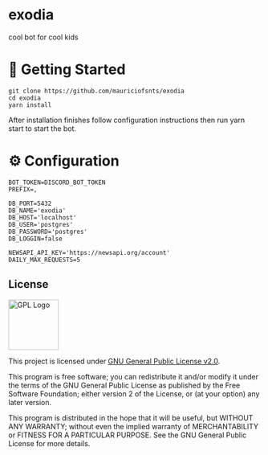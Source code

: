 # exodia
cool bot for cool kids

# 🚀 Getting Started

```
git clone https://github.com/mauriciofsnts/exodia
cd exodia
yarn install
```

After installation finishes follow configuration instructions then run yarn start to start the bot.

# ⚙️ Configuration

```
BOT_TOKEN=DISCORD_BOT_TOKEN
PREFIX=,

DB_PORT=5432
DB_NAME='exodia'
DB_HOST='localhost'
DB_USER='postgres'
DB_PASSWORD='postgres'
DB_LOGGIN=false

NEWSAPI_API_KEY='https://newsapi.org/account'
DAILY_MAX_REQUESTS=5
```

## License

<img src="https://i.imgur.com/AuQQfiB.png" alt="GPL Logo" height="100px" />

This project is licensed under [GNU General Public License v2.0](./LICENSE).

This program is free software; you can redistribute it and/or modify
it under the terms of the GNU General Public License as published by
the Free Software Foundation; either version 2 of the License, or
(at your option) any later version.

This program is distributed in the hope that it will be useful,
but WITHOUT ANY WARRANTY; without even the implied warranty of
MERCHANTABILITY or FITNESS FOR A PARTICULAR PURPOSE. See the
GNU General Public License for more details.
